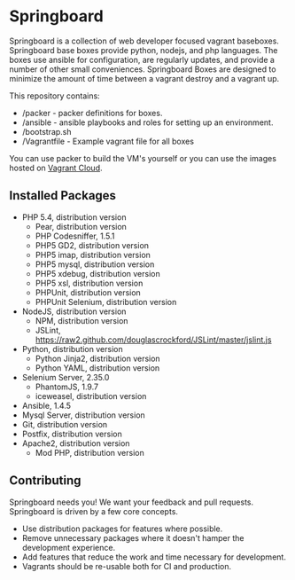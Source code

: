 # Springboard

Springboard is a collection of web developer focused vagrant baseboxes. Springboard base boxes provide python, nodejs, and php languages. The boxes use ansible for configuration, are regularly updates, and provide a number of other small conveniences. Springboard Boxes are designed to minimize the amount of time between a vagrant destroy and a vagrant up.  

This repository contains:

* /packer - packer definitions for boxes. 
* /ansible - ansible playbooks and roles for setting up an environment.
* /bootstrap.sh
* /Vagrantfile - Example vagrant file for all boxes

You can use packer to build the VM's yourself or you can use the images hosted on [Vagrant Cloud](http://vagrantcloud.com).

## Installed Packages

* PHP 5.4, distribution version
  * Pear, distribution version
  * PHP Codesniffer, 1.5.1
  * PHP5 GD2, distribution version
  * PHP5 imap, distribution version
  * PHP5 mysql, distribution version
  * PHP5 xdebug, distribution version
  * PHP5 xsl, distribution version
  * PHPUnit, distribution version
  * PHPUnit Selenium, distribution version
* NodeJS, distribution version
  * NPM, distribution version
  * JSLint, https://raw2.github.com/douglascrockford/JSLint/master/jslint.js
* Python, distribution version
  * Python Jinja2, distribution version
  * Python YAML, distribution version
* Selenium Server, 2.35.0
  * PhantomJS, 1.9.7
  * iceweasel, distribution version
* Ansible, 1.4.5
* Mysql Server, distribution version
* Git, distribution version
* Postfix, distribution version
* Apache2, distribution version 
  * Mod PHP, distribution version

## Contributing

Springboard needs you! We want your feedback and pull requests. Springboard is driven by a few core concepts.

* Use distribution packages for features where possible.
* Remove unnecessary packages where it doesn't hamper the development experience.
* Add features that reduce the work and time necessary for development.
* Vagrants should be re-usable both for CI and production.
